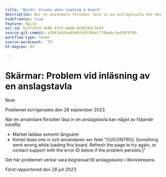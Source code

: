```yaml
---
title: 'Bards: Issues when loading a board'
description: När en användare försöker läsa in en anslagstavla kan det uppstå problem.
hidefromtoc: true
feature: Agile
exl-id: bc3f2614-3e06-41f5-8eb8-6e90184c3649
source-git-commit: e39436a5aad5dbfe58386dc770babc2ed39f678b
workflow-type: tm+mt
source-wordcount: '75'
ht-degree: 0%

---
```


# Skärmar: Problem vid inläsning av en anslagstavla

>[!NOTE]
>
>Problemet korrigerades den 28 september 2023.

När en användare försöker läsa in en anslagstavla kan något av följande inträffa:

* Märket laddas extremt långsamt
* Kortet läses inte in och användaren ser felet &quot;[!UICONTROL Something went wrong while loading this board. Refresh the page to try again, or contact support with the error ID below if the problem persists.]&quot;

Det här problemet verkar vara begränsat till anslagstavlor i Workstreams.

_Först rapporterad den 28 juli 2023._
